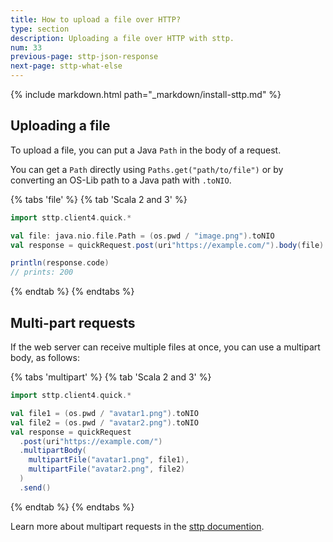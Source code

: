```yaml
---
title: How to upload a file over HTTP?
type: section
description: Uploading a file over HTTP with sttp.
num: 33
previous-page: sttp-json-response
next-page: sttp-what-else
---
```


{% include markdown.html path="_markdown/install-sttp.md" %}


## Uploading a file

To upload a file, you can put a Java `Path` in the body of a request.

You can get a `Path` directly using `Paths.get("path/to/file")` or by converting an OS-Lib path to a Java path with `.toNIO`.

{% tabs 'file' %}
{% tab 'Scala 2 and 3' %}
```scala
import sttp.client4.quick.*

val file: java.nio.file.Path = (os.pwd / "image.png").toNIO
val response = quickRequest.post(uri"https://example.com/").body(file).send()

println(response.code)
// prints: 200
```
{% endtab %}
{% endtabs %}

## Multi-part requests

If the web server can receive multiple files at once, you can use a multipart body, as follows:

{% tabs 'multipart' %}
{% tab 'Scala 2 and 3' %}
```scala
import sttp.client4.quick.*

val file1 = (os.pwd / "avatar1.png").toNIO
val file2 = (os.pwd / "avatar2.png").toNIO
val response = quickRequest
  .post(uri"https://example.com/")
  .multipartBody(
    multipartFile("avatar1.png", file1), 
    multipartFile("avatar2.png", file2)
  )
  .send()
```
{% endtab %}
{% endtabs %}

Learn more about multipart requests in the [sttp documention](https://sttp.softwaremill.com/en/latest/requests/multipart.html).
